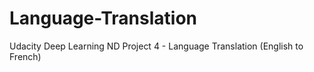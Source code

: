 # Language-Translation
Udacity Deep Learning ND Project 4 - Language Translation (English to French)
